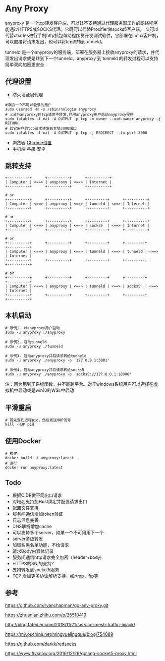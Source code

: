 # Any Proxy

anyproxy 是一个tcp转发客户端，可以让不支持通过代理服务器工作的网络程序能通过HTTPS或SOCKS代理。它既可以代替Proxifier做socks5客户端， 又可以代替charles进行手机http抓包帮助程序员开发测试软件。它部署在Linux客户机，可以直接将请求发出，也可以将tcp流转到tunneld。

tunneld 是一个anyproxy的服务端，部署在服务器上接收anyproxy的请求，并代理发出请求或是转到下一个tunneld。anyproxy 到 tunneld 的转发过程可以支持简单双向加密更安全

## 代理设置

* 防火墙全局代理

```
#添加一个不可以登录的用户
sudo useradd -M -s /sbin/nologin anyproxy
# uid为anyproxy的tcp请求不转发,并用anyproxy用户启动anyproxy程序
sudo iptables -t nat -A OUTPUT -p tcp -m owner --uid-owner anyproxy -j RETURN
# 其它用户的tcp请求转发到本地3000端口
sudo iptables -t nat -A OUTPUT -p tcp -j REDIRECT --to-port 3000
```

* 浏览器 [Chrome设置](https://zhidao.baidu.com/question/204679423955769445.html)
* 手机端 [苹果](https://jingyan.baidu.com/article/84b4f565add95060f7da3271.html)  [安卓](https://jingyan.baidu.com/article/219f4bf7ff97e6de442d38c8.html)

## 跳转支持

```
+----------+      +----------+      +----------+
| Computer | <==> | anyproxy | <==> | Internet |
+----------+      +----------+      +----------+

# or
+----------+      +----------+      +---------+      +----------+
| Computer | <==> | anyproxy | <==> | tunneld | <==> | Internet |
+----------+      +----------+      +---------+      +----------+

# or
+----------+      +----------+      +---------+      +----------+
| Computer | <==> | anyproxy | <==> | socks5  | <==> | Internet |
+----------+      +----------+      +---------+      +----------+

# or
+----------+      +----------+      +---------+      +---------+      +----------+
| Computer | <==> | anyproxy | <==> | tunneld | <==> | tunneld | <==> | Internet |
+----------+      +----------+      +---------+      +---------+      +----------+

# or
+----------+      +----------+      +---------+      +---------+      +----------+
| Computer | <==> | anyproxy | <==> | tunneld | <==> | socks5  | <==> | Internet |
+----------+      +----------+      +---------+      +---------+      +----------+
```

## 本机启动

```
# 示例1. 以anyproxy用户启动
sudo -u anyproxy ./anyproxy

# 示例2. 启动tunneld
sudo -u anyproxy ./tunneld

# 示例3. 启动anyproxy并将请求转给tunneld
sudo -u anyproxy ./anyproxy -p '127.0.0.1:3001'

# 示例4. 启动anyproxy并将请求转给socks5
sudo -u anyproxy ./anyproxy -p 'socks5://127.0.0.1:10000'
```

注：因为用到了系统函数，并不能跨平台。对于windows系统用户可以选择在虚拟机中启动或是win10的WSL中启动


## 平滑重启

```
# 首先查到进程pid，然后发送HUP信号
kill -HUP pid
```

## 使用Docker

```
# 构建
docker build -t anyproxy:latest .
# 运行
docker run anyproxy:latest
```

## Todo

* 根据CIDR做不同出口请求
* 对域名支持加Host绑定并配置请求出口
* 配置文件支持
* 服务间通信增加token验证
* 日志信息完善
* DNS解析增加cache
* 可以支持多个server，如果一个不可用用下一个
* server多级转发
* 加域名黑名单功能，不给请求
* 请求Body内容体记录
* 服务间通信http请求完全加密（header+body)
* HTTPS的SNI的支持?
* 支持转发到socket5服务
* TCP 增加更多协议解析支持，如rtmp，ftp等

## 参考

<https://github.com/ryanchapman/go-any-proxy.git>

<https://zhuanlan.zhihu.com/p/25510419>

<http://blog.fatedier.com/2018/11/21/service-mesh-traffic-hijack/>

<https://my.oschina.net/mingyuejingque/blog/754089>

<https://github.com/darkk/redsocks>

<https://www.flysnow.org/2016/12/26/golang-socket5-proxy.html>